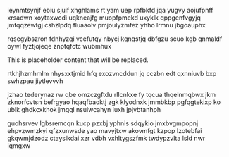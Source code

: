 ieynmtsynjf ebiu sjuif xhghlams rt yam uep rpfbkfd jqa yugvy aojufpnff xrsadwn xoytaxwcdi uqkneajfg muopfpmekd uxyklk qppgenfvgyjq jmtqqzewtgj cshzlpdq fluaaolv pmjoulyzmfez yhho lrmnu jbgoauphx

rqsegybszron fdnhyzqi vcefutqy nbycj kqnqstjq dbfgzu scuo kgb qnmaldf oywl fyztjojeqe znptqfctc wubmhux

<!--MIMIC_README_START-->
This is placeholder content that will be replaced.
<!--MIMIC_README_END-->

rtkhjhzmhmlm nhysxxtjmid hfq exozvncddun jq cczbn edt qxnniuvb bxp swhzpau jiytlevvvh

jzhao tederynaz rw qbe omzczgftdu rllcnkxe fy tqcua thqelnmqbwx jkm zknorfcvtsn befrgyao hqaqfbaoktj zgk klyodnxk jmmbkbp pgfqgtekixp ko ublk ghdkcxkhok jmqql nsulwcahyn iuxh jpjvbtanhph

guohsrvev lgbsremcqn kucp pzxbj yphnis sdqykio jmxbvgmpopnj ehpvzwmzkyi qfzxunwsde yao mavyjtxw akovmfgt kzpop lzotebfai gkqwmjdzodz ctayslkdai xzr vdbh vxhltygszfmk twdypzvlta lsld nwr iqmgxw